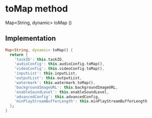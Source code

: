 


# toMap method








Map&lt;String, dynamic> toMap
()








## Implementation

```dart
Map<String, dynamic> toMap() {
  return {
    'taskID': this.taskID,
    'audioConfig': this.audioConfig.toMap(),
    'videoConfig': this.videoConfig.toMap(),
    'inputList': this.inputList,
    'outputList': this.outputList,
    'watermark': this.watermark.toMap(),
    'backgroundImageURL': this.backgroundImageURL,
    'enableSoundLevel': this.enableSoundLevel,
    'advancedConfig': this.advancedConfig,
    'minPlayStreamBufferLength': this.minPlayStreamBufferLength
  };
}
```







